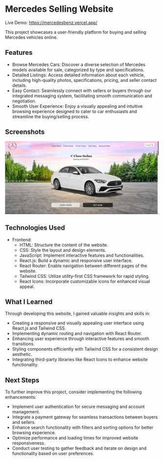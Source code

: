 # Mercedes Selling Website

Live Demo: https://mercedesbenz.vercel.app/

This project showcases a user-friendly platform for buying and selling Mercedes vehicles online.

## Features
- Browse Mercedes Cars: Discover a diverse selection of Mercedes models available for sale, categorized by type and specifications.
- Detailed Listings: Access detailed information about each vehicle, including high-quality photos, specifications, pricing, and seller contact details.
- Easy Contact: Seamlessly connect with sellers or buyers through our integrated messaging system, facilitating smooth communication and negotiation.
- Smooth User Experience: Enjoy a visually appealing and intuitive browsing experience designed to cater to car enthusiasts and streamline the buying/selling process.

## Screenshots
![alt text](mercedes.png)

## Technologies Used
- Frontend:
  - HTML: Structure the content of the website.
  - CSS: Style the layout and design elements.
  - JavaScript: Implement interactive features and functionalities.
  - React.js: Build a dynamic and responsive user interface.
  - React Router: Enable navigation between different pages of the website.
  - Tailwind CSS: Utilize utility-first CSS framework for rapid styling.
  - React Icons: Incorporate customizable icons for enhanced visual appeal.

## What I Learned
Through developing this website, I gained valuable insights and skills in:
- Creating a responsive and visually appealing user interface using React.js and Tailwind CSS.
- Implementing dynamic routing and navigation with React Router.
- Enhancing user experience through interactive features and smooth transitions.
- Styling components efficiently with Tailwind CSS for a consistent design aesthetic.
- Integrating third-party libraries like React Icons to enhance website functionality.

## Next Steps
To further improve this project, consider implementing the following enhancements:
- Implement user authentication for secure messaging and account management.
- Integrate a payment gateway for seamless transactions between buyers and sellers.
- Enhance search functionality with filters and sorting options for better browsing experience.
- Optimize performance and loading times for improved website responsiveness.
- Conduct user testing to gather feedback and iterate on design and functionality based on user preferences.
